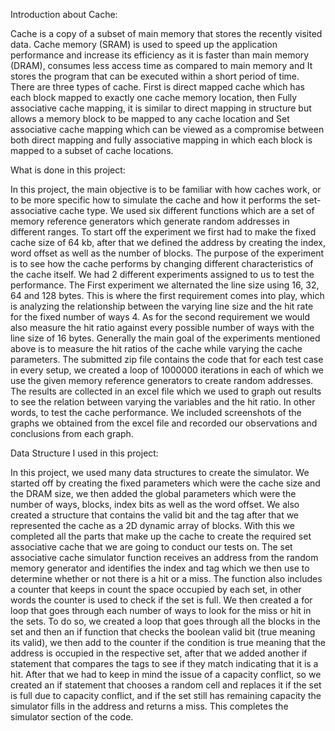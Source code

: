 Introduction about Cache:

Cache is a copy of a subset of main memory that stores the recently visited data. Cache
memory (SRAM) is used to speed up the application performance and increase its efficiency as
it is faster than main memory (DRAM), consumes less access time as compared to main
memory and It stores the program that can be executed within a short period of time. There are
three types of cache. First is direct mapped cache which has each block mapped to exactly one
cache memory location, then Fully associative cache mapping, it is similar to direct mapping in
structure but allows a memory block to be mapped to any cache location and Set associative
cache mapping which can be viewed as a compromise between both direct mapping and fully
associative mapping in which each block is mapped to a subset of cache locations.


What is done in this project:

In this project, the main objective is to be familiar with how caches work, or to be more specific
how to simulate the cache and how it performs the set-associative cache type. We used six
different functions which are a set of memory reference generators which generate random
addresses in different ranges. To start off the experiment we first had to make the fixed cache
size of 64 kb, after that we defined the address by creating the index, word offset as well as the
number of blocks. The purpose of the experiment is to see how the cache performs by changing
different characteristics of the cache itself. We had 2 different experiments assigned to us to test
the performance. The First experiment we alternated the line size using 16, 32, 64 and 128
bytes. This is where the first requirement comes into play, which is analyzing the relationship
between the varying line size and the hit rate for the fixed number of ways 4. As for the second
requirement we would also measure the hit ratio against every possible number of ways with the
line size of 16 bytes. Generally the main goal of the experiments mentioned above is to
measure the hit ratios of the cache while varying the cache parameters. The submitted zip file
contains the code that for each test case in every setup, we created a loop of 1000000 iterations
in each of which we use the given memory reference generators to create random addresses.
The results are collected in an excel file which we used to graph out results to see the relation
between varying the variables and the hit ratio. In other words, to test the cache performance.
We included screenshots of the graphs we obtained from the excel file and recorded our
observations and conclusions from each graph.


Data Structure I used in this project:

In this project, we used many data structures to create the simulator. We started off by creating
the fixed parameters which were the cache size and the DRAM size, we then added the global
parameters which were the number of ways, blocks, index bits as well as the word offset.
We also created a structure that contains the valid bit and the tag after that we represented the
cache as a 2D dynamic array of blocks. With this we completed all the parts that make up the
cache to create the required set associative cache that we are going to conduct our tests on.
The set associative cache simulator function receives an address from the random memory
generator and identifies the index and tag which we then use to determine whether or not there
is a hit or a miss. The function also includes a counter that keeps in count the space occupied
by each set, in other words the counter is used to check if the set is full. We then created a for
loop that goes through each number of ways to look for the miss or hit in the sets. To do so, we
created a loop that goes through all the blocks in the set and then an if function that checks the
boolean valid bit (true meaning its valid), we then add to the counter if the condition is true
meaning that the address is occupied in the respective set, after that we added another if
statement that compares the tags to see if they match indicating that it is a hit. After that we had
to keep in mind the issue of a capacity conflict, so we created an if statement that chooses a
random cell and replaces it if the set is full due to capacity conflict, and if the set still has
remaining capacity the simulator fills in the address and returns a miss. This completes the
simulator section of the code.
